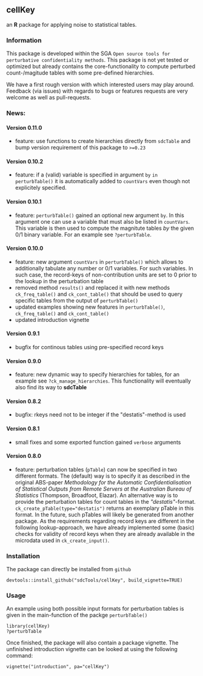 ## cellKey

an **R** package for applying noise to statistical tables. 

### Information
This package is developed within the SGA `Open source tools for perturbative confidentiality methods`. This package is not yet tested or optimized but already contains the core-functionality to compute perturbed count-/magitude tables with some pre-defined hierarchies.

We have a first rough version with which interested users may play around. Feedback (via issues) with regards to bugs or features requests are very welcome as well as pull-requests.

### News:
#### Version 0.11.0
- feature: use functions to create hierarchies directly from `sdcTable` and bump version requirement of this package to `>=0.23` 

#### Version 0.10.2
- feature: if a (valid) variable is specified in argument `by` `in perturbTable()` it is automatically added to `countVars` even though not explicitely specified.

#### Version 0.10.1
- feature: `perturbTable()` gained an optional new argument `by`. In this argument one can use a variable that must also be listed in `countVars`. This variable is then used to compute the magnitute tables *by* the given 0/1 binary variable. For an example see `?perturbTable`.

#### Version 0.10.0
- feature: new argument `countVars` in `perturbTable()` which allows to additionally tabulate any number or 0/1 variables. For such variables. In such case, the record-keys of non-contribution units are set to 0 prior to the lookup in the perturbation table
- removed method `results()` and replaced it with new methods `ck_freq_table()` and `ck_cont_table()` that should be used to query specific tables from the output of `perturbTable()`
- updated examples showing new features in `perturbTable()`, `ck_freq_table()` and `ck_cont_table()`
- updated introduction vignette

#### Version 0.9.1
- bugfix for continous tables using pre-specified record keys

#### Version 0.9.0
- feature: new dynamic way to specify hierarchies for tables, for an example see `?ck_manage_hierarchies`. This functionality will eventually also find its way to **sdcTable**

#### Version 0.8.2
- bugfix: rkeys need not to be integer if the "destatis"-method is used

#### Version 0.8.1
- small fixes and some exported function gained `verbose` arguments

#### Version 0.8.0
- feature: perturbation tables (`pTable`) can now be specified in two different formats. The (default) way is to specify it as described in the original ABS-paper *Methodology for the Automatic Confidentialisation of Statistical Outputs from Remote Servers at the Australian Bureau of Statistics* (Thompson, Broadfoot, Elazar). An alternative way is to provide the perturbation tables for count tables in the *"destatis"*-format. `ck_create_pTable(type="destatis")` returns an exemplary pTable in this format. In the future, such pTables will likely be generated from another package. As the requirements regarding record keys are different in the following lookup-approach, we have already implemented some (basic) checks for validity of record keys when they are already available in the microdata used in `ck_create_input()`.

### Installation
The package can directly be installed from `github` 
```
devtools::install_github("sdcTools/cellKey", build_vignette=TRUE)
```

### Usage
An example using both possible input formats for perturbation tables is given in the main-function of the packge `perturbTable()`

```
library(cellKey)
?perturbTable
```

Once finished, the package will also contain a package vignette. The unfinished introduction vignette can be looked at using the following command:

```
vignette("introduction", pa="cellKey")
```
